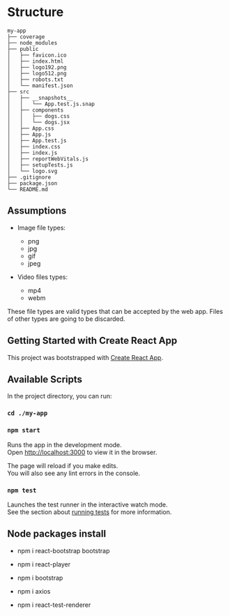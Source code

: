 # Structure

```
my-app
├── coverage
├── node_modules
├── public
│   ├── favicon.ico
│   ├── index.html
│   ├── logo192.png
│   ├── logo512.png
│   ├── robots.txt
│   └── manifest.json
├── src
│   ├── __snapshots__
│   │   └── App.test.js.snap
│   ├── components
│   │   ├── dogs.css
│   │   └── dogs.jsx
│   ├── App.css
│   ├── App.js
│   ├── App.test.js
│   ├── index.css
│   ├── index.js
│   ├── reportWebVitals.js
│   ├── setupTests.js
│   └── logo.svg
├── .gitignore
├── package.json
└── README.md
```

## Assumptions

- Image file types:
  - png
  - jpg
  - gif
  - jpeg

- Video files types:
  - mp4
  - webm

These file types are valid types that can be accepted by the web app.
Files of other types are going to be discarded.

## Getting Started with Create React App

This project was bootstrapped with [Create React App](https://github.com/facebook/create-react-app).

## Available Scripts

In the project directory, you can run:

### `cd ./my-app`

### `npm start`

Runs the app in the development mode.\
Open [http://localhost:3000](http://localhost:3000) to view it in the browser.

The page will reload if you make edits.\
You will also see any lint errors in the console.

### `npm test`

Launches the test runner in the interactive watch mode.\
See the section about [running tests](https://facebook.github.io/create-react-app/docs/running-tests) for more information.

## Node packages install

- npm i react-bootstrap bootstrap

- npm i react-player

- npm i bootstrap

- npm i  axios

- npm i react-test-renderer
